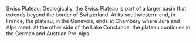 Swiss Plateau: Geologically, the Swiss Plateau is part of a larger basin that extends beyond the border of Switzerland. At its southwestern end, in France, the plateau, in the Genevois, ends at Chambéry where Jura and Alps meet. At the other side of the Lake Constance, the plateau continues in the German and Austrian Pre-Alps.
